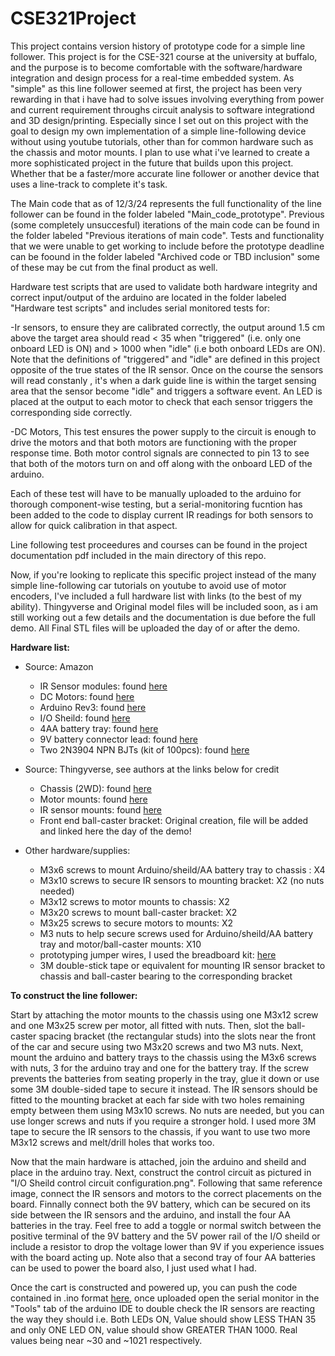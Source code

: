 # CSE321Project
This project contains version history of prototype code for a simple line follower. This project is for the CSE-321 course at the university at buffalo, and the purpose is to become comfortable with the software/hardware integration and design process for a real-time embedded system. As "simple" as this line follower seemed at first, the project has been very rewarding in that i have had to solve issues involving everything from power and current requirement throughs circuit analysis to software integrationd and 3D design/printing. Especially since I set out on this project with the goal to design my own implementation of a simple line-following device without using youtube tutorials, other than for common hardware such as the chassis and motor mounts. I plan to use what i've learned to create a more sophisticated project in the future that builds upon this project. Whether that be a faster/more accurate line follower or another device that uses a line-track to complete it's task. 

The Main code that as of 12/3/24 represents the full functionality of the line follower can be found in the folder labeled "Main_code_prototype". Previous (some completely unsuccesful) iterations of the main code can be found in the folder labeled "Previous iterations of main code". Tests and functionality that we were unable to get working to include before the prototype deadline can be foound in the folder labeled "Archived code or TBD inclusion" some of these may be cut from the final product as well.

Hardware test scripts that are used to validate both hardware integrity and correct input/output of the arduino are located in the folder labeled "Hardware test scripts" and includes serial monitored tests for:

-Ir sensors, to ensure they are calibrated correctly, the output around 1.5 cm above the target area should read < 35 when "triggered" (i.e. only one onboard LED is ON) and > 1000 when "idle" (i.e both onboard LEDs are ON). Note that the definitions of "triggered" and "idle" are defined in this project opposite of the true states of the IR sensor. Once on the course the sensors will read constanly , it's when a dark guide line is within the target sensing area that the sensor become "idle" and triggers a software event. An LED is placed at the output to each motor to check that each sensor triggers the corresponding side correctly.

-DC Motors, This test ensures the power supply to the circuit is enough to drive the motors and that both motors are functioning with the proper response time. Both motor control signals are connected to pin 13 to see that both of the motors turn on and off along with the onboard LED of the arduino.

Each of these test will have to be manually uploaded to the arduino for thorough component-wise testing, but a serial-monitoring fucntion has been added to the code to display current IR readings for both sensors to allow for quick calibration in that aspect.

Line following test proceedures and courses can be found in the project documentation pdf included in the main directory of this repo.

Now, if you're looking to replicate this specific project instead of the many simple line-following car tutorials on youtube to avoid use of motor encoders, I've included a full hardware list with links (to the best of my ability). Thingyverse and Original model files will be included soon, as i am still working out a few details and the documentation is due before the full demo. All Final STL files will be uploaded the day of or after the demo. 

**Hardware list:**
* Source: Amazon
  * IR Sensor modules: found [here](https://www.amazon.com/Gikfun-avoidance-Reflective-Photoelectric-Intensity/dp/B07FJLMLVZ?crid=2MP0NGZESJYB7&dib=eyJ2IjoiMSJ9.raM2Y1UKY-5UVlEH5onhoROUgwLmRMTlWFu3t-YIT8v5YnczhHPG_zfTi4C8beL3GYn1ahGIIWl74H0HInrwSqSjzLAWo7gXbiswPwGLApno_GS17SQjUiSD3LlvwL4RhSKHc4eENLuXe57LU0OJgRAf48sAF6zqo5zVzHUf9lzfp8pedT1MjiYfD5zVg925zLbJzMhrxtcZALm5PqXainnXr2XCsX6VqWcdTdXltlcPNPYrK8wQpF81qb2BJJ1S2Jq4Qq5P4kaldORUO7ckCeYWAIRHCpg-6KyGYqYPJ7A.qVDg1r0O4CmZXA_1DxGzWhPixGHbFJ-12q2mYhPWOnY&dib_tag=se&keywords=IR+sensor+modules&qid=1733261672&s=industrial&sprefix=ir+sensor+modules%2Cindustrial%2C73&sr=1-6)
  * DC Motors: found [here](https://www.amazon.com/AEDIKO-Motor-Gearbox-Shaft-200RPM/dp/B099Z85573/?_encoding=UTF8&pd_rd_w=G6JPY&content-id=amzn1.sym.25176ef5-509a-4446-bbde-9770a3f18b65%3Aamzn1.symc.abfa8731-fff2-4177-9d31-bf48857c2263&pf_rd_p=25176ef5-509a-4446-bbde-9770a3f18b65&pf_rd_r=JCBE5JS2649CFVPX5W84&pd_rd_wg=CFJf9&pd_rd_r=e47e82da-9283-4612-bf92-5b61a42f9e04&ref_=pd_hp_d_btf_ci_mcx_mr_ca_id_hp_d)
  * Arduino Rev3: found [here](https://www.amazon.com/Arduino-A000066-ARDUINO-UNO-R3/dp/B008GRTSV6?crid=35JK65MSNDYTQ&dib=eyJ2IjoiMSJ9.EP1e3hJTqCDPxSPSdzKsYfMXUktq8xgEbcPrB1QpS3VhnZG5eudwvsegtvpf1bp4jRtwqyz59Jvp4YYmEdUapyby9kPDGIOiveXG-4iYJr64HuJR21thM3bzqKb6dArbrv0eaWqku3fdi9K9x-qkCQl9OBQyJ2Qg9vd5vF96cEiNWUu_MLb-hF7UtTkxXtJk2FjKmRiHcnB_uHusdU-uJwo_SCRrBY1-Rp_33OCgw4s.Stxi3UVLx8t085-7Kdys7aUrQToZq2VxJM3tChRUh5k&dib_tag=se&keywords=arduino+uno+rev3&qid=1733261613&sprefix=arduino+uno+rev3%2Caps%2C95&sr=8-1)
  * I/O Sheild: found [here](https://www.amazon.com/HiLetgo-Prototype-Expansion-Breadboard-ProtoShield/dp/B00HHYBWPO?crid=3I7NZ6Z144KWU&dib=eyJ2IjoiMSJ9.yyECcm7xu3PpPfzlmS7RJTLA5sJbS83TNz-F6zZg9i1lS1lgiMvrQNj-cCRuvpY8ch3b9mv1G-Vog-nteQE40f3WuClulWfGhGAfz_I_l6F1O0Kjm3J08xQDy_wUzrppatJ3ajsYlZcmdKi1AZTJY-N6vqa_rGuS-ji0_8S6i1m8T6PjkYq3emlkaC_7A3L_NLLjPJNUz4yhh91lp6FSNS-jCGXxc0H9hzOoKfJN1tQ.P9763b5ejf_DlXxsbTItyhULRlpRrsAVWQw0NuLQdGo&dib_tag=se&keywords=i%2Fo+shield+arduino+uno&qid=1733261578&sprefix=i%2Fo+shield+arduino+uno%2Caps%2C87&sr=8-12)
  * 4AA battery tray: found [here](https://www.amazon.com/LAMPVPATH-Battery-Holder-Leads-Wires/dp/B07T7MTRZX?crid=1803D7QTREO0E&dib=eyJ2IjoiMSJ9.Zz6pqEfl9XSL-KSVGcCvTGHLoBzpEza7MgDy9u93CJgn6HnSyKSSU1BU09Y3OkTea6CT18JAdIUEsrX2T8_dUa315fnNDtvhU6MyDiUcwXwZKtPCpa7HYYzuLMopGVUUFhq6Yh2bSaSdwAyeph-2HVwgrG-zaTW454-AWsku1oeVrWMvwtQgg_FqGu_GAc-99zWR0uMrKd3an5us031DAffvmIdbfYsXTBCnGvAwRmM.-dKx3S7XwYxDmqLDvyus3Or_xMDL_HceL-Ra6NQ5TGM&dib_tag=se&keywords=aa+battery+holder&qid=1733261510&sprefix=AA+battery%2Caps%2C106&sr=8-8)
  * 9V battery connector lead: found [here](https://www.amazon.com/Battery-Connector-Plastic-Experiment-Equipment/dp/B08SL9X2YC?crid=1Q72845Z7YFAT&dib=eyJ2IjoiMSJ9.cPyl9XTIX6B9MfgCRRpDEpovk1l6bcfM9_wB6FWs1rCeLN395Nt4Afeqy2cmhuAqIfvN1sP1TD4zWiTlBMXommHSdc-7oZZv5cgMWkXo_MWXrVBU-_laZPPEmEPovtGa1RoMnLWgbYz-7nqgziirV6n_I-Rmxoow8UeV2FcncGfOVO4hKC0PYQ5CLJiVAsTqQ3BhFtkttVS4dVUnlp3936nBtMdim2QHCvDQSGk8X7ditIC2LGia7w86NB5hqH_RkKvKiBkV5hDelM0Ixk7LyTIJtDZedzttNFbZWSlSyqI.kjY_ZE2wNv_CuO2LvqeVp25Mm0RqmkH4xEDd-PoeM_g&dib_tag=se&keywords=9v+battery+connector&qid=1733261374&s=electronics&sprefix=9V+%2Celectronics%2C95&sr=1-3)
  * Two 2N3904 NPN BJTs (kit of 100pcs): found [here](https://www.amazon.com/HiLetgo-100pcs-General-Purpose-Transistor/dp/B07X5RXSX1?crid=3PCZYU9NI8E68&dib=eyJ2IjoiMSJ9.XzT5U-iPHrrbU8cQqX-I_ZG0p8F_sA_zfpKo4r3iw-My08dMwdsXkKiYJnEWd632ZfOuZtArIerQhI9VH-vZSXe4AGsHmuKwgbZalC54bDroczL4eIXdyq1vn3v9xWgu9qXhpE7qLFiaTldJZj96Gxvvisjly7XxBPoSkApPQs24Wwe3_qlLffz-AdclmyjqTZRNxoR5MdWwy00UD34wV00XfSsWdIUTOoFwBpaKnLshGzQSNLPOua_z3YD9JNWeKl4GjYJP35L4x1hDL8Zf2hgB4Zu1Vb0CaZlojzdYCjY.fZL72fnYlY1qmmPzs9NTI5x2qGiiJfFT21yjY1DYHwA&dib_tag=se&keywords=2N3904&qid=1733263371&s=industrial&sprefix=2n3904%2Cindustrial%2C84&sr=1-8) 

* Source: Thingyverse, see authors at the links below for credit
  * Chassis (2WD): found [here](https://www.thingiverse.com/thing:3949099)
  * Motor mounts: found [here](https://www.thingiverse.com/thing:750963)
  * IR sensor mounts: found [here](https://www.thingiverse.com/thing:6750892)
  * Front end ball-caster bracket: Original creation, file will be added and linked here the day of the demo! 
  
* Other hardware/supplies:
  * M3x6 screws to mount Arduino/sheild/AA battery tray to chassis : X4
  * M3x10 screws to secure IR sensors to mounting bracket: X2 (no nuts needed)
  * M3x12 screws to motor mounts to chassis: X2
  * M3x20 screws to mount ball-caster bracket: X2
  * M3x25 screws to secure motors to mounts: X2 
  * M3 nuts to help secure screws used for Arduino/sheild/AA battery tray and motor/ball-caster mounts: X10
  * prototyping jumper wires, I used the breadboard kit: [here](https://www.amazon.com/REXQualis-Electronics-tie-Points-Breadboard-Potentiometer/dp/B073ZC68QG/?_encoding=UTF8&pd_rd_w=G6JPY&content-id=amzn1.sym.25176ef5-509a-4446-bbde-9770a3f18b65%3Aamzn1.symc.abfa8731-fff2-4177-9d31-bf48857c2263&pf_rd_p=25176ef5-509a-4446-bbde-9770a3f18b65&pf_rd_r=JCBE5JS2649CFVPX5W84&pd_rd_wg=CFJf9&pd_rd_r=e47e82da-9283-4612-bf92-5b61a42f9e04&ref_=pd_hp_d_btf_ci_mcx_mr_ca_id_hp_d)
  * 3M double-stick tape or equivalent for mounting IR sensor bracket to chassis and ball-caster bearing to the corresponding bracket

**To construct the line follower:**
  
   Start by attaching the motor mounts to the chassis using one M3x12 screw and one M3x25 screw per motor, all fitted with nuts. Then, slot the ball-caster spacing bracket (the rectangular studs) into the slots near the front of the car and secure using two M3x20 screws and two M3 nuts. Next, mount the arduino and battery trays to the chassis using the M3x6 screws with nuts, 3 for the arduino tray and one for the battery tray. If the screw prevents the batteries from seating properly in the tray, glue it down or use some 3M double-sided tape to secure it instead. The IR sensors should be fitted to the mounting bracket at each far side with two holes remaining empty between them using M3x10 screws. No nuts are needed, but you can use longer screws and nuts if you require a stronger hold. I used more 3M tape to secure the IR sensors to the chassis, if you want to use two more M3x12 screws and melt/drill holes that works too. 
   
   Now that the main hardware is attached, join the arduino and sheild and place in the arduino tray. Next, construct the control circuit as pictured in "I/O Sheild control circuit configuration.png". Following that same reference image, connect the IR sensors and motors to the correct placements on the board. Finnally connect both the 9V battery, which can be secured on its side between the IR sensors and the arduino, and install the four AA batteries in the tray. Feel free to add a toggle or normal switch between the positive terminal of the 9V battery and the 5V power rail of the I/O sheild or include a resistor to drop the voltage lower than 9V if you experience issues with the board acting up. Note also that a second tray of four AA batteries can be used to power the board also, I just used what I had. 

   Once the cart is constructed and powered up, you can push the code contained in .ino format [here](Main_code_prototype), once uploaded open the serial monitor in the "Tools" tab of the arduino IDE to double check the IR sensors are reacting the way they should i.e. Both LEDs ON, Value should show LESS THAN 35 and only ONE LED ON, value should show GREATER THAN 1000. Real values being near ~30 and ~1021 respectively.

